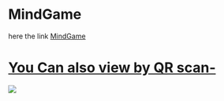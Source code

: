 # MindGame 
<p>here the link <a href="https://mindgame-ad.netlify.app/">MindGame</p>
<h1>You Can also view by QR scan-</h1>
<img src="https://i.ibb.co/WgXk7V3/Mind-Game-by-apurba.png" width:200px>
